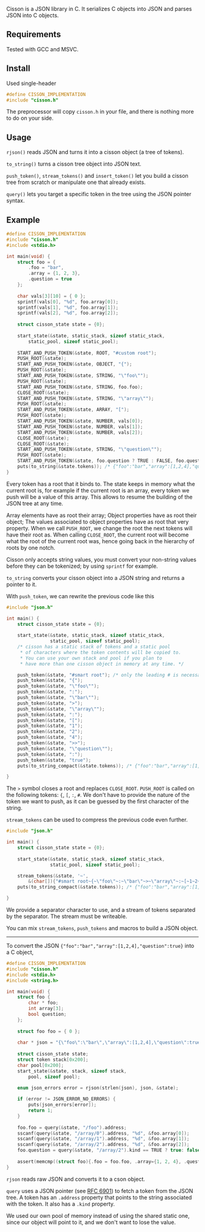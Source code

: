 Cisson is a JSON library in C. It serializes C objects
into JSON and parses JSON into C objects.

## Requirements
Tested with GCC and MSVC.

## Install
Used single-header
```c
#define CISSON_IMPLEMENTATION
#include "cisson.h"
```
The preprocessor will copy `cisson.h` in your file, and
there is nothing more to do on your side.

## Usage
`rjson()` reads JSON and turns it into a cisson object
(a tree of tokens).

`to_string()` turns a cisson tree object into JSON text.

`push_token()`, `stream_tokens()` and `insert_token()` 
let you build a cisson tree from scratch or manipulate
one that already exists. 

`query()` lets you target a specific token in the tree using
the JSON pointer syntax.

## Example

```c
#define CISSON_IMPLEMENTATION
#include "cisson.h"
#include <stdio.h> 

int main(void) {
    struct foo = {
        .foo = "bar",
        .array = {1, 2, 3},
        .question = true
    };
    
    char vals[3][10] = { 0 };
    sprintf(vals[0], "%d", foo.array[0]);
    sprintf(vals[1], "%d", foo.array[1]);
    sprintf(vals[2], "%d", foo.array[2]);
    
    struct cisson_state state = {0};
    
    start_state(&state, static_stack, sizeof static_stack,
        static_pool, sizeof static_pool);
    
    START_AND_PUSH_TOKEN(&state, ROOT, "#custom root");
    PUSH_ROOT(&state);
    START_AND_PUSH_TOKEN(&state, OBJECT, "{");
    PUSH_ROOT(&state);
    START_AND_PUSH_TOKEN(&state, STRING, "\"foo\"");
    PUSH_ROOT(&state);
    START_AND_PUSH_TOKEN(&state, STRING, foo.foo);
    CLOSE_ROOT(&state);
    START_AND_PUSH_TOKEN(&state, STRING, "\"array\"");
    PUSH_ROOT(&state);
    START_AND_PUSH_TOKEN(&state, ARRAY, "[");
    PUSH_ROOT(&state);
    START_AND_PUSH_TOKEN(&state, NUMBER, vals[0]);
    START_AND_PUSH_TOKEN(&state, NUMBER, vals[1]);
    START_AND_PUSH_TOKEN(&state, NUMBER, vals[2]);
    CLOSE_ROOT(&state);
    CLOSE_ROOT(&state);
    START_AND_PUSH_TOKEN(&state, STRING, "\"question\"");
    PUSH_ROOT(&state);
    START_AND_PUSH_TOKEN(&state, foo.question ? TRUE : FALSE, foo.question ? "true" : "false");
    puts(to_string(&state.tokens)); /* {"foo":"bar","array":[1,2,4],"question":true} */
}
```
Every token has a root that it binds to. The state keeps
in memory what the current root is, for example if the current root
is an array, every token we push will be a value of this array. 
This allows to resume the building of the JSON tree at any time. 

Array elements have as root their array; 
Object properties have as root their object; 
The values associated to object properties have as root that 
very property. When we call `PUSH_ROOT`, we change the root
the next tokens will have their root as. When calling
`CLOSE_ROOT`, the current root will become what the root of the 
current root was, hence going back in the
hierarchy of roots by one notch.

Cisson only accepts string values, you must convert your non-string
values before they can be tokenized; by using `sprintf` for example.

`to_string` converts your cisson object into a JSON string
and returns a pointer to it.

With `push_token`, we can rewrite the previous code like this
```c
#include "json.h"

int main() {
    struct cisson_state state = {0};
    
    start_state(&state, static_stack, sizeof static_stack,
                static_pool, sizeof static_pool);
    /* cisson has a static stack of tokens and a static pool
     * of characters where the token contents will be copied to.
     * You can use your own stack and pool if you plan to 
     * have more than one cisson object in memory at any time. */

    push_token(&state, "#smart root"); /* only the leading # is necessary to signal a document root */
    push_token(&state, "{");
    push_token(&state, "\"foo\"");
    push_token(&state, ":");
    push_token(&state, "\"bar\"");
    push_token(&state, ">");
    push_token(&state, "\"array\"");
    push_token(&state, ":");
    push_token(&state, "[");
    push_token(&state, "1");
    push_token(&state, "2");
    push_token(&state, "4");
    push_token(&state, ">>");
    push_token(&state, "\"question\"");
    push_token(&state, ":");
    push_token(&state, "true");
    puts(to_string_compact(&state.tokens)); /* {"foo":"bar","array":[1,2,4],"question":true} */

}
```
The `>` symbol closes a root and replaces `CLOSE_ROOT`.
`PUSH_ROOT` is called on the following tokens: `{`, `[`, `:`, `#`.
We don't have to provide the nature of the token we want to push,
as it can be guessed by the first character of the string.

`stream_tokens` can be used to compress the previous code even further.

```c
#include "json.h"

int main() {
    struct cisson_state state = {0};
    
    start_state(&state, static_stack, sizeof static_stack,
                static_pool, sizeof static_pool);

    stream_tokens(&state, '~',
        &(char[]){"#smart root~{~\"foo\"~:~\"bar\"~>~\"array\"~:~[~1~2~4~>>~\"question\"~:~true"});
    puts(to_string_compact(&state.tokens)); /* {"foo":"bar","array":[1,2,4],"question":true} */

}
```

We provide a separator character to use, and a stream of
tokens separated by the separator. The stream must be writeable.

You can mix `stream_tokens`, `push_tokens` and macros to
build a JSON object.

***

To convert the JSON `{"foo":"bar","array":[1,2,4],"question":true}`
into a C object,

```c
#define CISSON_IMPLEMENTATION
#include "cisson.h"
#include <stdio.h> 
#include <string.h> 

int main(void) {
    struct foo {
        char * foo;
        int array[3];
        bool question;
    };
    
    struct foo foo = { 0 };
    
    char * json = "{\"foo\":\"bar\",\"array\":[1,2,4],\"question\":true}"
            
    struct cisson_state state;
    struct token stack[0x200];
    char pool[0x200];
    start_state(&state, stack, sizeof stack,
        pool, sizeof pool);

    enum json_errors error = rjson(strlen(json), json, &state);
    
    if (error != JSON_ERROR_NO_ERRORS) {
        puts(json_errors[error]);
        return 1;
    }
    
    foo.foo = query(&state, "/foo").address;
    sscanf(query(&state, "/array/0").address, "%d", &foo.array[0]);
    sscanf(query(&state, "/array/1").address, "%d", &foo.array[1]);
    sscanf(query(&state, "/array/2").address, "%d", &foo.array[2]);
    foo.question = query(&state, "/array/2").kind == TRUE ? true: false;
    
    assert(memcmp((struct foo){.foo = foo.foo, .array={1, 2, 4}, .question=true}, foo, sizeof foo) == 0);
}
```

`rjson` reads raw JSON and converts it to a cson object.

`query` uses a JSON pointer 
(see [RFC 6901](https://datatracker.ietf.org/doc/html/rfc6901)) 
to fetch a token from the JSON tree. A token has an `.address` 
property that points to the string associated with the token. 
It also has a `.kind` property.

We used our own pool of memory instead of using the 
shared static one, since our object will point to it, 
and we don't want to lose the value.